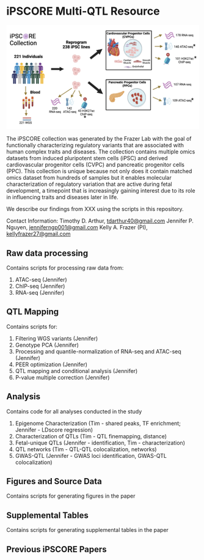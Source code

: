 # iPSCORE Multi-QTL Resource

![Alt text](ipscore_resource.png)

The iPSCORE collection was generated by the Frazer Lab with the goal of functionally characterizing regulatory variants that are associated with human complex traits and diseases. The collection contains multiple omics datasets from induced pluripotent stem cells (iPSC) and derived cardiovascular progenitor cells (CVPC) and pancreatic progenitor cells (PPC). This collection is unique because not only does it contain matched omics dataset from hundreds of samples but it enables molecular characterization of regulatory variation that are active during fetal development, a timepoint that is increasingly gaining interest due to its role in influencing traits and diseases later in life. 

We describe our findings from XXX using the scripts in this repository. 

Contact Information:
Timothy D. Arthur, tdarthur40@gmail.com
Jennifer P. Nguyen, jenniferngp001@gmail.com
Kelly A. Frazer (PI), kellyfrazer27@gmail.com

## Raw data processing
Contains scripts for processing raw data from:
1. ATAC-seq (Jennifer)
2. ChIP-seq (Jennifer)
3. RNA-seq (Jennifer)
   
## QTL Mapping
Contains scripts for:
1. Filtering WGS variants (Jennifer)
2. Genotype PCA (Jennifer)
3. Processing and quantile-normalization of RNA-seq and ATAC-seq (Jennifer)
4. PEER optimization (Jennifer)
5. QTL mapping and conditional analysis (Jennifer)
6. P-value multiple correction (Jennifer)

## Analysis
Contains code for all analyses conducted in the study
1. Epigenome Characterization (Tim - shared peaks, TF enrichment; Jennifer - LDscore regression)
2. Characterization of QTLs (Tim - QTL finemapping, distance)
3. Fetal-unique QTLs (Jennifer - identification, Tim - characterization)
4. QTL networks (Tim - QTL-QTL colocalization, networks)
5. GWAS-QTL (Jennifer - GWAS loci identification, GWAS-QTL colocalization)

## Figures and Source Data
Contains scripts for generating figures in the paper

## Supplemental Tables
Contains scripts for generating supplemental tables in the paper

## Previous iPSCORE Papers

